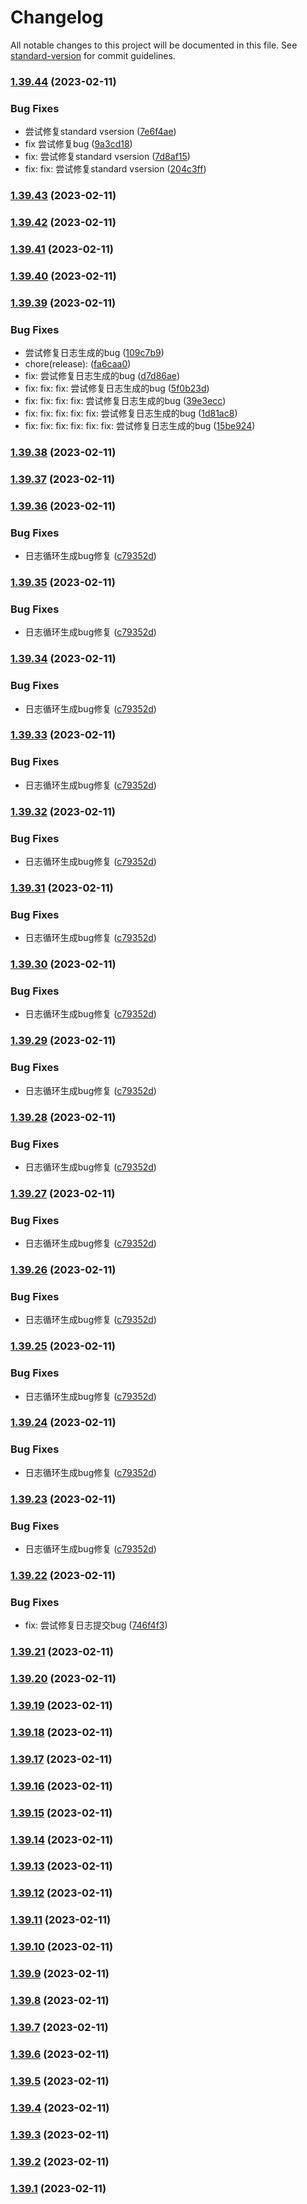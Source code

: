 # Changelog

All notable changes to this project will be documented in this file. See [standard-version](https://github.com/conventional-changelog/standard-version) for commit guidelines.

### [1.39.44](https://github.com/LPZ0058/vue2-study/compare/v1.39.43...v1.39.44) (2023-02-11)


### Bug Fixes

* 尝试修复standard vsersion ([7e6f4ae](https://github.com/LPZ0058/vue2-study/commit/7e6f4aee3aee37f8cefd0c3c2c5876dab3424ae1))
* fix 尝试修复bug ([9a3cd18](https://github.com/LPZ0058/vue2-study/commit/9a3cd1895dd49e43e1b4d2c44b2a30053b255ab8))
* fix: 尝试修复standard vsersion ([7d8af15](https://github.com/LPZ0058/vue2-study/commit/7d8af1570ca958ddd5f4fda85c73197c2bbb20bb))
* fix: fix: 尝试修复standard vsersion ([204c3ff](https://github.com/LPZ0058/vue2-study/commit/204c3ffba8774873abe861443dcf607b28a1644b))

### [1.39.43](https://github.com/LPZ0058/vue2-study/compare/v1.39.42...v1.39.43) (2023-02-11)

### [1.39.42](https://github.com/LPZ0058/vue2-study/compare/v1.39.41...v1.39.42) (2023-02-11)

### [1.39.41](https://github.com/LPZ0058/vue2-study/compare/v1.39.40...v1.39.41) (2023-02-11)

### [1.39.40](https://github.com/LPZ0058/vue2-study/compare/v1.39.39...v1.39.40) (2023-02-11)

### [1.39.39](https://github.com/LPZ0058/vue2-study/compare/v1.39.38...v1.39.39) (2023-02-11)


### Bug Fixes

* 尝试修复日志生成的bug ([109c7b9](https://github.com/LPZ0058/vue2-study/commit/109c7b95f6fff79cf9227a070a89f75714e8e9f2))
* chore(release): ([fa6caa0](https://github.com/LPZ0058/vue2-study/commit/fa6caa0a17fd3964c14bc2f934779c9e663fc864))
* fix: 尝试修复日志生成的bug ([d7d86ae](https://github.com/LPZ0058/vue2-study/commit/d7d86aeeeebb78c350e044c6148eeaccc2930d60))
* fix: fix: fix: 尝试修复日志生成的bug ([5f0b23d](https://github.com/LPZ0058/vue2-study/commit/5f0b23dbbca93691589247a55fb5e03d9dfd4723))
* fix: fix: fix: fix: 尝试修复日志生成的bug ([39e3ecc](https://github.com/LPZ0058/vue2-study/commit/39e3ecc4c06262270b8dcfe048f90219ca45a915))
* fix: fix: fix: fix: fix: 尝试修复日志生成的bug ([1d81ac8](https://github.com/LPZ0058/vue2-study/commit/1d81ac8b13c5f0acd6391f625f8fe3dfa2a46885))
* fix: fix: fix: fix: fix: fix: 尝试修复日志生成的bug ([15be924](https://github.com/LPZ0058/vue2-study/commit/15be924cffd82d7d6fbad9739449c776f5ddb2b0))

### [1.39.38](https://github.com/LPZ0058/vue2-study/compare/v1.39.30...v1.39.38) (2023-02-11)

### [1.39.37](https://github.com/LPZ0058/vue2-study/compare/v1.39.30...v1.39.37) (2023-02-11)

### [1.39.36](https://github.com/LPZ0058/vue2-study/compare/v1.39.22...v1.39.36) (2023-02-11)


### Bug Fixes

* 日志循环生成bug修复 ([c79352d](https://github.com/LPZ0058/vue2-study/commit/c79352d2f75992aea192be8dffa640f70c6db258))

### [1.39.35](https://github.com/LPZ0058/vue2-study/compare/v1.39.22...v1.39.35) (2023-02-11)


### Bug Fixes

* 日志循环生成bug修复 ([c79352d](https://github.com/LPZ0058/vue2-study/commit/c79352d2f75992aea192be8dffa640f70c6db258))

### [1.39.34](https://github.com/LPZ0058/vue2-study/compare/v1.39.22...v1.39.34) (2023-02-11)


### Bug Fixes

* 日志循环生成bug修复 ([c79352d](https://github.com/LPZ0058/vue2-study/commit/c79352d2f75992aea192be8dffa640f70c6db258))

### [1.39.33](https://github.com/LPZ0058/vue2-study/compare/v1.39.22...v1.39.33) (2023-02-11)


### Bug Fixes

* 日志循环生成bug修复 ([c79352d](https://github.com/LPZ0058/vue2-study/commit/c79352d2f75992aea192be8dffa640f70c6db258))

### [1.39.32](https://github.com/LPZ0058/vue2-study/compare/v1.39.22...v1.39.32) (2023-02-11)


### Bug Fixes

* 日志循环生成bug修复 ([c79352d](https://github.com/LPZ0058/vue2-study/commit/c79352d2f75992aea192be8dffa640f70c6db258))

### [1.39.31](https://github.com/LPZ0058/vue2-study/compare/v1.39.22...v1.39.31) (2023-02-11)


### Bug Fixes

* 日志循环生成bug修复 ([c79352d](https://github.com/LPZ0058/vue2-study/commit/c79352d2f75992aea192be8dffa640f70c6db258))

### [1.39.30](https://github.com/LPZ0058/vue2-study/compare/v1.39.22...v1.39.30) (2023-02-11)


### Bug Fixes

* 日志循环生成bug修复 ([c79352d](https://github.com/LPZ0058/vue2-study/commit/c79352d2f75992aea192be8dffa640f70c6db258))

### [1.39.29](https://github.com/LPZ0058/vue2-study/compare/v1.39.22...v1.39.29) (2023-02-11)


### Bug Fixes

* 日志循环生成bug修复 ([c79352d](https://github.com/LPZ0058/vue2-study/commit/c79352d2f75992aea192be8dffa640f70c6db258))

### [1.39.28](https://github.com/LPZ0058/vue2-study/compare/v1.39.22...v1.39.28) (2023-02-11)


### Bug Fixes

* 日志循环生成bug修复 ([c79352d](https://github.com/LPZ0058/vue2-study/commit/c79352d2f75992aea192be8dffa640f70c6db258))

### [1.39.27](https://github.com/LPZ0058/vue2-study/compare/v1.39.22...v1.39.27) (2023-02-11)


### Bug Fixes

* 日志循环生成bug修复 ([c79352d](https://github.com/LPZ0058/vue2-study/commit/c79352d2f75992aea192be8dffa640f70c6db258))

### [1.39.26](https://github.com/LPZ0058/vue2-study/compare/v1.39.22...v1.39.26) (2023-02-11)


### Bug Fixes

* 日志循环生成bug修复 ([c79352d](https://github.com/LPZ0058/vue2-study/commit/c79352d2f75992aea192be8dffa640f70c6db258))

### [1.39.25](https://github.com/LPZ0058/vue2-study/compare/v1.39.22...v1.39.25) (2023-02-11)


### Bug Fixes

* 日志循环生成bug修复 ([c79352d](https://github.com/LPZ0058/vue2-study/commit/c79352d2f75992aea192be8dffa640f70c6db258))

### [1.39.24](https://github.com/LPZ0058/vue2-study/compare/v1.39.22...v1.39.24) (2023-02-11)


### Bug Fixes

* 日志循环生成bug修复 ([c79352d](https://github.com/LPZ0058/vue2-study/commit/c79352d2f75992aea192be8dffa640f70c6db258))

### [1.39.23](https://github.com/LPZ0058/vue2-study/compare/v1.39.22...v1.39.23) (2023-02-11)


### Bug Fixes

* 日志循环生成bug修复 ([c79352d](https://github.com/LPZ0058/vue2-study/commit/c79352d2f75992aea192be8dffa640f70c6db258))

### [1.39.22](https://github.com/LPZ0058/vue2-study/compare/v1.39.21...v1.39.22) (2023-02-11)


### Bug Fixes

* fix: 尝试修复日志提交bug ([746f4f3](https://github.com/LPZ0058/vue2-study/commit/746f4f37d1fb9bb45d239f2b552728e9411765be))

### [1.39.21](https://github.com/LPZ0058/vue2-study/compare/v1.39.9...v1.39.21) (2023-02-11)

### [1.39.20](https://github.com/LPZ0058/vue2-study/compare/v1.39.9...v1.39.20) (2023-02-11)

### [1.39.19](https://github.com/LPZ0058/vue2-study/compare/v1.39.9...v1.39.19) (2023-02-11)

### [1.39.18](https://github.com/LPZ0058/vue2-study/compare/v1.39.9...v1.39.18) (2023-02-11)

### [1.39.17](https://github.com/LPZ0058/vue2-study/compare/v1.39.9...v1.39.17) (2023-02-11)

### [1.39.16](https://github.com/LPZ0058/vue2-study/compare/v1.39.9...v1.39.16) (2023-02-11)

### [1.39.15](https://github.com/LPZ0058/vue2-study/compare/v1.39.9...v1.39.15) (2023-02-11)

### [1.39.14](https://github.com/LPZ0058/vue2-study/compare/v1.39.9...v1.39.14) (2023-02-11)

### [1.39.13](https://github.com/LPZ0058/vue2-study/compare/v1.39.9...v1.39.13) (2023-02-11)

### [1.39.12](https://github.com/LPZ0058/vue2-study/compare/v1.38.0...v1.39.12) (2023-02-11)

### [1.39.11](https://github.com/LPZ0058/vue2-study/compare/v1.38.0...v1.39.11) (2023-02-11)

### [1.39.10](https://github.com/LPZ0058/vue2-study/compare/v1.38.0...v1.39.10) (2023-02-11)

### [1.39.9](https://github.com/LPZ0058/vue2-study/compare/v1.38.0...v1.39.9) (2023-02-11)

### [1.39.8](https://github.com/LPZ0058/vue2-study/compare/v1.38.0...v1.39.8) (2023-02-11)

### [1.39.7](https://github.com/LPZ0058/vue2-study/compare/v1.38.0...v1.39.7) (2023-02-11)

### [1.39.6](https://github.com/LPZ0058/vue2-study/compare/v1.38.0...v1.39.6) (2023-02-11)

### [1.39.5](https://github.com/LPZ0058/vue2-study/compare/v1.38.0...v1.39.5) (2023-02-11)

### [1.39.4](https://github.com/LPZ0058/vue2-study/compare/v1.38.0...v1.39.4) (2023-02-11)

### [1.39.3](https://github.com/LPZ0058/vue2-study/compare/v1.38.0...v1.39.3) (2023-02-11)

### [1.39.2](https://github.com/LPZ0058/vue2-study/compare/v1.38.0...v1.39.2) (2023-02-11)

### [1.39.1](https://github.com/LPZ0058/vue2-study/compare/v1.38.0...v1.39.1) (2023-02-11)
